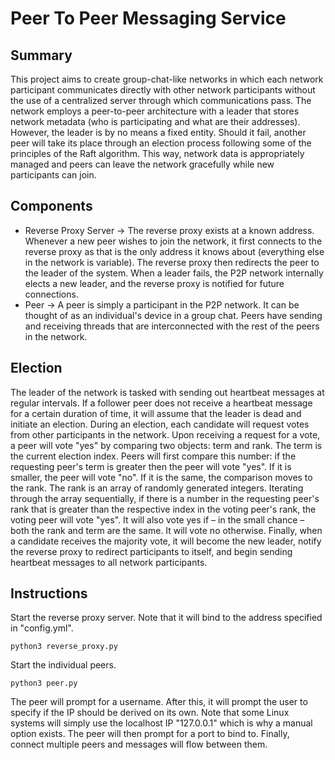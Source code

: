 # Peer To Peer Messaging Service

## Summary
This project aims to create group-chat-like networks in which each network participant communicates directly with other network participants without the use of a centralized server through which communications pass. The network employs a peer-to-peer architecture with a leader that stores network metadata (who is participating and what are their addresses). However, the leader is by no means a fixed entity. Should it fail, another peer will take its place through an election process following some of the principles of the Raft algorithm. This way, network data is appropriately managed and peers can leave the network gracefully while new participants can join.

## Components
 - Reverse Proxy Server -> The reverse proxy exists at a known address. Whenever a new peer wishes to join the network, it first connects to the reverse proxy as that is the only address it knows about (everything else in the network is variable). The reverse proxy then redirects the peer to the leader of the system. When a leader fails, the P2P network internally elects a new leader, and the reverse proxy is notified for future connections.
 - Peer -> A peer is simply a participant in the P2P network. It can be thought of as an individual's device in a group chat. Peers have sending and receiving threads that are interconnected with the rest of the peers in the network. 

## Election
The leader of the network is tasked with sending out heartbeat messages at regular intervals. If a follower peer does not receive a heartbeat message for a certain duration of time, it will assume that the leader is dead and initiate an election. During an election, each candidate will request votes from other participants in the network. Upon receiving a request for a vote, a peer will vote "yes" by comparing two objects: term and rank. The term is the current election index. Peers will first compare this number: if the requesting peer's term is greater then the peer will vote "yes". If it is smaller, the peer will vote "no". If it is the same, the comparison moves to the rank. The rank is an array of randomly generated integers. Iterating through the array sequentially, if there is a number in the requesting peer's rank that is greater than the respective index in the voting peer's rank, the voting peer will vote "yes". It will also vote yes if – in the small chance – both the rank and term are the same. It will vote no otherwise. Finally, when a candidate receives the majority vote, it will become the new leader, notify the reverse proxy to redirect participants to itself, and begin sending heartbeat messages to all network participants.

## Instructions

Start the reverse proxy server. Note that it will bind to the address specified in "config.yml".
```
python3 reverse_proxy.py
```
Start the individual peers.
```
python3 peer.py
```
The peer will prompt for a username. After this, it will prompt the user to specify if the IP should be derived on its own. Note that some Linux systems will simply use the localhost IP "127.0.0.1" which is why a manual option exists. The peer will then prompt for a port to bind to. Finally, connect multiple peers and messages will flow between them.
